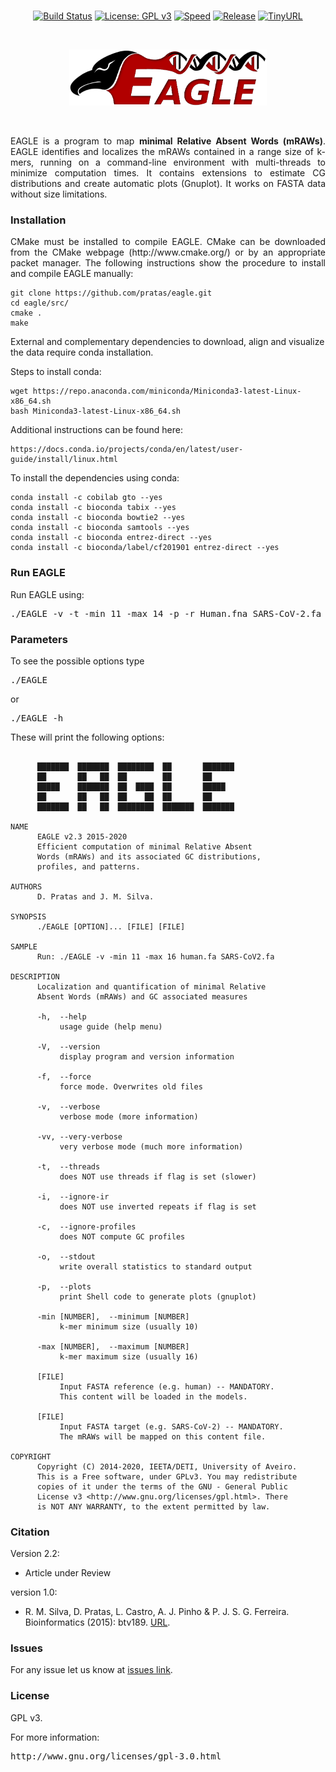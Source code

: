 <br>
<div align="center">
  
[![Build Status](https://travis-ci.org/cobilab/eagle.svg?branch=master)](https://travis-ci.org/cobilab/eagle)
[![License: GPL v3](https://img.shields.io/badge/License-GPL%20v3-blue.svg)](LICENSE)
[![Speed](https://img.shields.io/static/v1.svg?label=Ultra-Fast&message=High%20speed%20performance&color=green)](#)
[![Release](https://img.shields.io/static/v1.svg?label=Release&message=v2.2&color=orange)](https://github.com/cobilab/eagle/releases/tag/v2.2)
[![TinyURL](https://img.shields.io/static/v1.svg?label=TinyURL&message=EAGLE&color=blue)](https://tinyurl.com/eagle-tool)

</div>
<br>
<p align="center"><img src="imgs/logo.png" alt="EAGLE" height="90" border="0" /></p>
<br>
<p align="justify">EAGLE is a program to map <b>minimal Relative Absent Words (mRAWs)</b>. EAGLE identifies and localizes the mRAWs contained in a range size of k-mers, running on a command-line environment with multi-threads to minimize computation times. It contains extensions to estimate CG distributions and create automatic plots (Gnuplot). It works on FASTA data without size limitations.</p>

### Installation ###

<p align="justify">CMake must be installed to compile EAGLE. CMake can be downloaded from the CMake webpage (http://www.cmake.org/) or by an appropriate packet manager. The following instructions show the procedure to install and compile EAGLE manually: </p>

```
git clone https://github.com/pratas/eagle.git
cd eagle/src/
cmake .
make
```

External and complementary dependencies to download, align and visualize the data require conda installation.

Steps to install conda:
```
wget https://repo.anaconda.com/miniconda/Miniconda3-latest-Linux-x86_64.sh
bash Miniconda3-latest-Linux-x86_64.sh
```
Additional instructions can be found here:
```
https://docs.conda.io/projects/conda/en/latest/user-guide/install/linux.html
```
To install the dependencies using conda:
```
conda install -c cobilab gto --yes
conda install -c bioconda tabix --yes
conda install -c bioconda bowtie2 --yes
conda install -c bioconda samtools --yes
conda install -c bioconda entrez-direct --yes
conda install -c bioconda/label/cf201901 entrez-direct --yes
```

### Run EAGLE ###

Run EAGLE using:

<pre>
./EAGLE -v -t -min 11 -max 14 -p -r Human.fna SARS-CoV-2.fa
</pre>

### Parameters ###

To see the possible options type
<pre>
./EAGLE
</pre>
or
<pre>
./EAGLE -h
</pre>
These will print the following options:
```

      ███████  ███████  ████████  ██       ███████                      
      ██       ██   ██  ██        ██       ██                           
      █████    ███████  ██  ████  ██       █████                        
      ██       ██   ██  ██    ██  ██       ██                           
      ███████  ██   ██  ████████  ███████  ███████                      
                                                    
NAME                                                                    
      EAGLE v2.3 2015-2020                                            
      Efficient computation of minimal Relative Absent                  
      Words (mRAWs) and its associated GC distributions,                
      profiles, and patterns.                                           
                                                                        
AUTHORS                                                                 
      D. Pratas and J. M. Silva.                                        
                                                                        
SYNOPSIS                                                                
      ./EAGLE [OPTION]... [FILE] [FILE]                                 
                                                                        
SAMPLE                                                                  
      Run: ./EAGLE -v -min 11 -max 16 human.fa SARS-CoV2.fa             
                                                                        
DESCRIPTION                                                             
      Localization and quantification of minimal Relative               
      Absent Words (mRAWs) and GC associated measures                   
                                                                        
      -h,  --help                                                       
           usage guide (help menu)                                      
                                                                        
      -V,  --version                                                    
           display program and version information                      
                                                                        
      -f,  --force                                                      
           force mode. Overwrites old files                             
                                                                        
      -v,  --verbose                                                    
           verbose mode (more information)                              
                                                                        
      -vv, --very-verbose                                               
           very verbose mode (much more information)                    
                                                                        
      -t,  --threads                                                    
           does NOT use threads if flag is set (slower)                 
                                                                        
      -i,  --ignore-ir                                                  
           does NOT use inverted repeats if flag is set                 
                                                                        
      -c,  --ignore-profiles                                            
           does NOT compute GC profiles                                 
                                                                        
      -o,  --stdout                                                     
           write overall statistics to standard output                  
                                                                        
      -p,  --plots                                                      
           print Shell code to generate plots (gnuplot)                 
                                                                        
      -min [NUMBER],  --minimum [NUMBER]                                
           k-mer minimum size (usually 10)                              
                                                                        
      -max [NUMBER],  --maximum [NUMBER]                                
           k-mer maximum size (usually 16)                              
                                                                        
      [FILE]                                                            
           Input FASTA reference (e.g. human) -- MANDATORY.             
           This content will be loaded in the models.                   
                                                                        
      [FILE]                                                            
           Input FASTA target (e.g. SARS-CoV-2) -- MANDATORY.           
           The mRAWs will be mapped on this content file.               
                                                                        
COPYRIGHT                                                               
      Copyright (C) 2014-2020, IEETA/DETI, University of Aveiro.        
      This is a Free software, under GPLv3. You may redistribute        
      copies of it under the terms of the GNU - General Public          
      License v3 <http://www.gnu.org/licenses/gpl.html>. There          
      is NOT ANY WARRANTY, to the extent permitted by law. 

```


### Citation ###

Version 2.2:
 * Article under Review


version 1.0:
 * R. M. Silva, D. Pratas, L. Castro, A. J. Pinho & P. J. S. G. Ferreira. Bioinformatics (2015): btv189.
[URL](http://doi.org/10.1093/bioinformatics/btv189).

### Issues ###

For any issue let us know at [issues link](https://github.com/cobilab/eagle/issues).

### License ###

GPL v3.

For more information:
<pre>http://www.gnu.org/licenses/gpl-3.0.html</pre>


